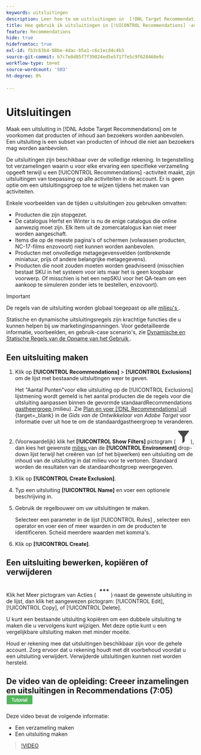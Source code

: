 ```yaml
---
keywords: uitsluitingen
description: Leer hoe te om uitsluitingen in  [!DNL Target Recommendations]  tot stand te brengen om producten of inhoud te verhinderen aan bezoekers worden geadviseerd.
title: Hoe gebruik ik uitsluitingen in [!UICONTROL Recommendations] -activiteiten?
feature: Recommendations
hide: true
hidefromtoc: true
exl-id: fb3c63b4-08be-4dac-b5a1-c6c1ecd4c4b3
source-git-commit: b7c7e8d85f7f39024ed5e57177e5c9f628460e9c
workflow-type: tm+mt
source-wordcount: '503'
ht-degree: 0%

---
```


# Uitsluitingen

Maak een uitsluiting in [!DNL Adobe Target Recommendations] om te voorkomen dat producten of inhoud aan bezoekers worden aanbevolen. Een uitsluiting is een subset van producten of inhoud die niet aan bezoekers mag worden aanbevolen.

De uitsluitingen zijn beschikbaar over de volledige rekening. In tegenstelling tot verzamelingen waarin u voor elke ervaring een specifieke verzameling opgeeft terwijl u een [!UICONTROL Recommendations] -activiteit maakt, zijn uitsluitingen van toepassing op alle activiteiten in de account. Er is geen optie om een uitsluitingsgroep toe te wijzen tijdens het maken van activiteiten.

Enkele voorbeelden van de tijden u uitsluitingen zou gebruiken omvatten:

* Producten die zijn stopgezet.
* De catalogus Herfst en Winter is nu de enige catalogus die online aanwezig moet zijn. Elk item uit de zomercatalogus kan niet meer worden aangeschaft.
* Items die op de meeste pagina&#39;s of schermen (volwassen producten, NC-17-films enzovoort) niet kunnen worden aanbevolen.
* Producten met onvolledige metagegevensvelden (ontbrekende miniatuur, prijs of andere belangrijke metagegevens).
* Producten die nooit zouden moeten worden geadviseerd (misschien bestaat SKU in het systeem voor iets maar het is geen koopbaar voorwerp. Of misschien is het een nepSKU voor het QA-team om een aankoop te simuleren zonder iets te bestellen, enzovoort).

>[!IMPORTANT]
>
>De regels van de uitsluiting worden globaal toegepast op alle [ milieu&#39;s ](/help/main/administrating-target/environments.md).
>
>Statische en dynamische uitsluitingsregels zijn krachtige functies die u kunnen helpen bij uw marketinginspanningen. Voor gedetailleerde informatie, voorbeelden, en gebruik-case scenario&#39;s, zie [ Dynamische en Statische Regels van de Opname van het Gebruik ](/help/main/c-recommendations/c-algorithms/use-dynamic-and-static-inclusion-rules.md#concept_4CB5C0FA705D4E449BD0B37B3D987F9F).

## Een uitsluiting maken

1. Klik op **[!UICONTROL Recommendations]** > **[!UICONTROL Exclusions]** om de lijst met bestaande uitsluitingen weer te geven.

   Het &quot;Aantal Punten&quot;voor elke uitsluiting op de [!UICONTROL Exclusions] lijstmening wordt gemeld is het aantal producten die de regels voor die uitsluiting aanpassen binnen de gevormde standaardRecommendations [ gastheergroep ](/help/main/administrating-target/hosts.md) (milieu). Zie [ Plan en voer  [!DNL Recommendations] uit ](https://experienceleague.adobe.com/en/docs/target-dev/developer/recommendations) {target=_blank} in de *Gids van de Ontwikkelaar van Adobe Target* voor informatie over uit hoe te om de standaardgastheergroep te veranderen.

1. (Voorwaardelijk) klik het **[!UICONTROL Show Filters]** pictogram ( ![ toon het pictogram van Filters ](/help/main/assets/icons/Filter.svg)), dan kies het gewenste [ milieu ](/help/main/administrating-target/environments.md) van de **[!UICONTROL Environment]** drop-down lijst terwijl het creëren van (of het bijwerken) een uitsluiting om de inhoud van de uitsluiting in dat milieu voor te vertonen. Standaard worden de resultaten van de standaardhostgroep weergegeven.

1. Klik op **[!UICONTROL Create Exclusion]**.

1. Typ een uitsluiting **[!UICONTROL Name]** en voer een optionele beschrijving in.

1. Gebruik de regelbouwer om uw uitsluitingen te maken.

   Selecteer een parameter in de lijst [!UICONTROL Rules] , selecteer een operator en voer een of meer waarden in om de producten te identificeren. Scheid meerdere waarden met komma&#39;s.

1. Klik op **[!UICONTROL Create]**.

<!-- ## Create an exclusion using Advanced Search

You can also create exclusions using [!UICONTROL Advanced Search] on the [Catalog Search](/help/main/c-recommendations/c-products/catalog-search.md#save-as) page ( [!UICONTROL Recommendations] > [!UICONTROL Catalog Search] > [!UICONTROL Advanced Search]). 

![Save as dialog](/help/main/c-recommendations/c-products/assets/save-as.png)

After creating a search using "id > contains," for example, you can then click [!UICONTROL Save As] > [!UICONTROL Exclusion].

>[!IMPORTANT]
>
>The [!UICONTROL Advanced Search] functionality is case-insensitive; however, products returned at the time of delivery are based on case-sensitive search. This mismatch might lead to confusion. Ensure that you consider case-sensitivity when you create exclusions based on results using the Advanced Search functionality. For example, if you perform a search for "Holiday," that initial search lists results containing "Holiday" and "holiday." If you then create an exclusion with the intent to exclude products containing "holiday," only products containing "holiday" are excluded. Products containing "Holiday" are not excluded. -->

## Een uitsluiting bewerken, kopiëren of verwijderen

Klik het Meer pictogram van Acties ( ![ Meer pictogram van Acties ](/help/main/assets/icons/MoreSmallList.svg)) naast de gewenste uitsluiting in de lijst, dan klik het aangewezen pictogram: [!UICONTROL Edit], [!UICONTROL Copy], of [!UICONTROL Delete].

U kunt een bestaande uitsluiting kopiëren om een dubbele uitsluiting te maken die u vervolgens kunt wijzigen. Met deze optie kunt u een vergelijkbare uitsluiting maken met minder moeite.

Houd er rekening mee dat uitsluitingen beschikbaar zijn voor de gehele account. Zorg ervoor dat u rekening houdt met dit voorbehoud voordat u een uitsluiting verwijdert. Verwijderde uitsluitingen kunnen niet worden hersteld.

## De video van de opleiding: Creeer inzamelingen en uitsluitingen in Recommendations (7:05) ![ badge van het Leerprogramma ](/help/main/assets/tutorial.png)

Deze video bevat de volgende informatie:

* Een verzameling maken
* Een uitsluiting maken

>[!VIDEO](https://video.tv.adobe.com/v/27689)
